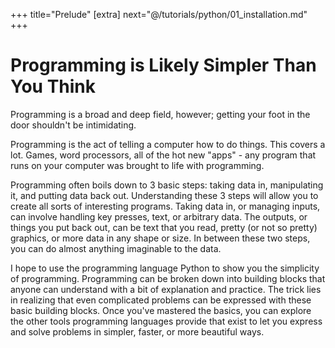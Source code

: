 +++
title="Prelude"
[extra]
next="@/tutorials/python/01_installation.md"
+++

# Programming is Likely Simpler Than You Think

Programming is a broad and deep field, however; getting your foot in the door shouldn't be intimidating.

Programming is the act of telling a computer how to do things.
This covers a lot.
Games, word processors, all of the hot new "apps" - any program that runs on your computer was brought to life with programming.

Programming often boils down to 3 basic steps: taking data in, manipulating it, and putting data back out.
Understanding these 3 steps will allow you to create all sorts of interesting programs.
Taking data in, or managing inputs, can involve handling key presses, text, or arbitrary data.
The outputs, or things you put back out, can be text that you read, pretty (or not so pretty) graphics, or more data in any shape or size.
In between these two steps, you can do almost anything imaginable to the data.

I hope to use the programming language Python to show you the simplicity of programming.
Programming can be broken down into building blocks that anyone can understand with a bit of explanation and practice.
The trick lies in realizing that even complicated problems can be expressed with these basic building blocks.
Once you've mastered the basics, you can explore the other tools programming languages provide that exist to let you express and solve problems in simpler, faster, or more beautiful ways.
